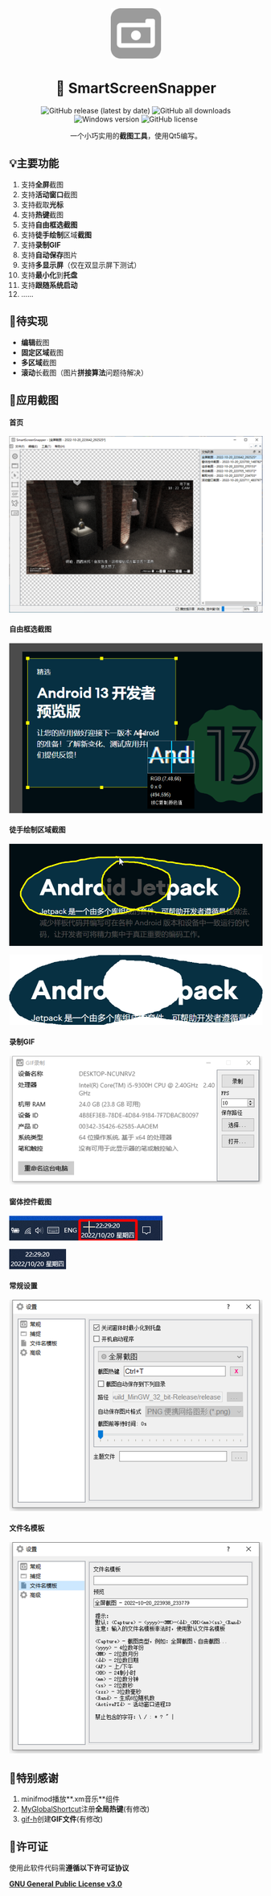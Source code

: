 <div align="center">
    <div>
        <img src="image/icon.png" style="height: 100px"/>
    </div>
    <h1>📸 SmartScreenSnapper</h1>
    <p>
        <a href="https://github.com/SkyD666/SmartScreenSnapper/releases/latest" style="text-decoration:none">
            <img src="https://img.shields.io/github/v/release/SkyD666/SmartScreenSnapper?display_name=release" alt="GitHub release (latest by date)"/>
        </a>
        <a href="https://github.com/SkyD666/SmartScreenSnapper/releases/latest" style="text-decoration:none" >
            <img src="https://img.shields.io/github/downloads/SkyD666/SmartScreenSnapper/total" alt="GitHub all downloads"/>
        </a>
        <a href="https://img.shields.io/badge/Windows->=7-brightgreen" style="text-decoration:none" >
            <img src="https://img.shields.io/badge/Windows->=7-brightgreen" alt="Windows version"/>
        </a>
        <a href="https://github.com/SkyD666/SmartScreenSnapper/blob/master/LICENSE" style="text-decoration:none" >
            <img src="https://img.shields.io/github/license/SkyD666/SmartScreenSnapper" alt="GitHub license"/>
        </a>
	</p>
    <p>
        一个小巧实用的<b>截图工具</b>，使用Qt5编写。
    </p>
</div>



## 💡主要功能

1. 支持**全屏**截图
2. 支持**活动窗口**截图
3. 支持截取**光标**
4. 支持**热键**截图
5. 支持**自由框选截图**
6. 支持**徒手绘制**区域**截图**
7. 支持**录制GIF**
8. 支持**自动保存**图片
9. 支持**多显示屏**（仅在双显示屏下测试）
10. 支持**最小化**到**托盘**
11. 支持**跟随系统启动**
12. ......

## 🚧待实现

- **编辑**截图
- **固定区域**截图
- **多区域**截图
- **滚动**长截图（图片**拼接算法**问题待解决）

## 🤩应用截图

#### 首页

![image](image/screenshot/ic_main_window.png)

#### 自由框选截图

![ic_freesnap_dialog](image/screenshot/ic_freesnap_dialog.png)

#### **徒手绘制**区域截图

![ic_freehandsnap_dialog](image/screenshot/ic_freehandsnap_dialog.png)

![ic_freehandsnap_result](image/screenshot/ic_freehandsnap_result.png)

#### 录制GIF

![ic_gif_dialog](image/screenshot/ic_gif_dialog.png)

#### 窗体控件截图

![ic_snapbyhand_dialog](image/screenshot/ic_snapbyhand_dialog.png)

![ic_snapbyhand_result](image/screenshot/ic_snapbyhand_result.png)

#### 常规设置

![ic_setting_dialog](image/screenshot/ic_setting_dialog.png)

#### 文件名模板

![ic_setting_dialog_2](image/screenshot/ic_setting_dialog_2.png)

## 🎉特别感谢

1. minifmod播放**.xm音乐**组件
2. [MyGlobalShortcut](https://github.com/mario206/MyGlobalShortcut)注册**全局热键**(有修改)
3. [gif-h](https://github.com/charlietangora/gif-h)创建**GIF文件**(有修改)

## 📃许可证

使用此软件代码需**遵循以下许可证协议**

[**GNU General Public License v3.0**](LICENSE)
